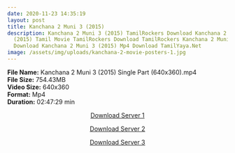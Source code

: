 ```yaml
---
date: 2020-11-23 14:35:19
layout: post
title: Kanchana 2 Muni 3 (2015)
description: Kanchana 2 Muni 3 (2015) TamilRockers Download Kanchana 2 Muni 3
  (2015) Tamil Movie TamilRockers Download TamilRockers Kanchana 2 Muni 3 (2015)
  Download Kanchana 2 Muni 3 (2015) Mp4 Download TamilYaya.Net
image: /assets/img/uploads/kanchana-2-movie-posters-1.jpg
---
```

<!--StartFragment-->

**File Name:** Kanchana 2 Muni 3 (2015) Single Part (640x360).mp4\
**File Size:** 754.43MB\
**Video Size:** 640x360\
**Format:** Mp4\
**Duration:** 02:47:29 min

<!--EndFragment-->

<center>

<a href="http://s6.uptofiles.net//files/Tamil%20HD%20Mobile%20Movies/Kanchana%202%20Muni%203%20(2015)/Mp4%20HD%20(640x360)/Kanchana%202%20Muni%203%20(2015)%20Single%20Part%20(640x360).mp4" class="myButton">Download Server 1</a>

<a href="http://s6.uptofiles.net//files/Tamil%20HD%20Mobile%20Movies/Kanchana%202%20Muni%203%20(2015)/Mp4%20HD%20(640x360)/Kanchana%202%20Muni%203%20(2015)%20Single%20Part%20(640x360).mp4" class="myButton">Download Server 2</a>

<a href="http://s6.uptofiles.net//files/Tamil%20HD%20Mobile%20Movies/Kanchana%202%20Muni%203%20(2015)/Mp4%20HD%20(640x360)/Kanchana%202%20Muni%203%20(2015)%20Single%20Part%20(640x360).mp4" class="myButton">Download Server 3</a>

</center>